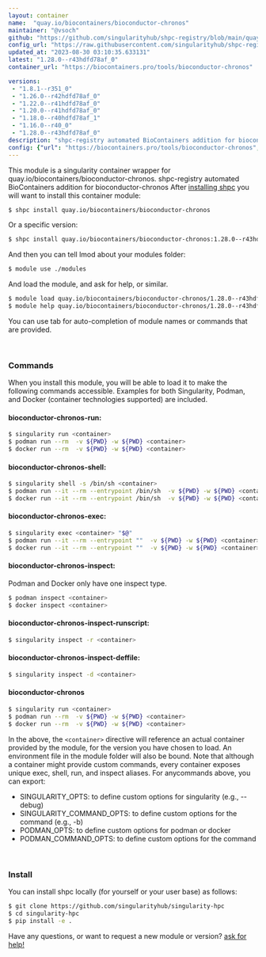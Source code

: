 ```yaml
---
layout: container
name:  "quay.io/biocontainers/bioconductor-chronos"
maintainer: "@vsoch"
github: "https://github.com/singularityhub/shpc-registry/blob/main/quay.io/biocontainers/bioconductor-chronos/container.yaml"
config_url: "https://raw.githubusercontent.com/singularityhub/shpc-registry/main/quay.io/biocontainers/bioconductor-chronos/container.yaml"
updated_at: "2023-08-30 03:10:35.633131"
latest: "1.28.0--r43hdfd78af_0"
container_url: "https://biocontainers.pro/tools/bioconductor-chronos"

versions:
 - "1.8.1--r351_0"
 - "1.26.0--r42hdfd78af_0"
 - "1.22.0--r41hdfd78af_0"
 - "1.20.0--r41hdfd78af_0"
 - "1.18.0--r40hdfd78af_1"
 - "1.16.0--r40_0"
 - "1.28.0--r43hdfd78af_0"
description: "shpc-registry automated BioContainers addition for bioconductor-chronos"
config: {"url": "https://biocontainers.pro/tools/bioconductor-chronos", "maintainer": "@vsoch", "description": "shpc-registry automated BioContainers addition for bioconductor-chronos", "latest": {"1.28.0--r43hdfd78af_0": "sha256:ee174e6aa688a42b0a8efe6253d26b5c31759509f4d87f9a43e8fdc045e59f77"}, "tags": {"1.8.1--r351_0": "sha256:68f55464e2b2be67c77c757e92578a1a778cb82b1f7a694ed0ea9be3ac7cc528", "1.26.0--r42hdfd78af_0": "sha256:23e573425b594e0cc289be2aa60021d99cdfdd29b58699ba32d25a6be3fc8c10", "1.22.0--r41hdfd78af_0": "sha256:19cee4438457b72368ada9d6652811c36363542314eca465ecfa7ddffe65be9b", "1.20.0--r41hdfd78af_0": "sha256:cd3e58cc79deeb43769edf61f8f921bf30cdaa0bca4c708630d7747d2ba00237", "1.18.0--r40hdfd78af_1": "sha256:d4f4d9e7b9777cbf99415b2c4fcd7ebfe012bfe1a9a2d447fe69b35d45b3b016", "1.16.0--r40_0": "sha256:c3c480ab1aa23599e8ebc1415bb2004028da452b4f2db58b94c89b17f9d60049", "1.28.0--r43hdfd78af_0": "sha256:ee174e6aa688a42b0a8efe6253d26b5c31759509f4d87f9a43e8fdc045e59f77"}, "docker": "quay.io/biocontainers/bioconductor-chronos"}
---
```


This module is a singularity container wrapper for quay.io/biocontainers/bioconductor-chronos.
shpc-registry automated BioContainers addition for bioconductor-chronos
After [installing shpc](#install) you will want to install this container module:


```bash
$ shpc install quay.io/biocontainers/bioconductor-chronos
```

Or a specific version:

```bash
$ shpc install quay.io/biocontainers/bioconductor-chronos:1.28.0--r43hdfd78af_0
```

And then you can tell lmod about your modules folder:

```bash
$ module use ./modules
```

And load the module, and ask for help, or similar.

```bash
$ module load quay.io/biocontainers/bioconductor-chronos/1.28.0--r43hdfd78af_0
$ module help quay.io/biocontainers/bioconductor-chronos/1.28.0--r43hdfd78af_0
```

You can use tab for auto-completion of module names or commands that are provided.

<br>

### Commands

When you install this module, you will be able to load it to make the following commands accessible.
Examples for both Singularity, Podman, and Docker (container technologies supported) are included.

#### bioconductor-chronos-run:

```bash
$ singularity run <container>
$ podman run --rm  -v ${PWD} -w ${PWD} <container>
$ docker run --rm  -v ${PWD} -w ${PWD} <container>
```

#### bioconductor-chronos-shell:

```bash
$ singularity shell -s /bin/sh <container>
$ podman run --it --rm --entrypoint /bin/sh  -v ${PWD} -w ${PWD} <container>
$ docker run --it --rm --entrypoint /bin/sh  -v ${PWD} -w ${PWD} <container>
```

#### bioconductor-chronos-exec:

```bash
$ singularity exec <container> "$@"
$ podman run --it --rm --entrypoint ""  -v ${PWD} -w ${PWD} <container> "$@"
$ docker run --it --rm --entrypoint ""  -v ${PWD} -w ${PWD} <container> "$@"
```

#### bioconductor-chronos-inspect:

Podman and Docker only have one inspect type.

```bash
$ podman inspect <container>
$ docker inspect <container>
```

#### bioconductor-chronos-inspect-runscript:

```bash
$ singularity inspect -r <container>
```

#### bioconductor-chronos-inspect-deffile:

```bash
$ singularity inspect -d <container>
```



#### bioconductor-chronos

```bash
$ singularity run <container>
$ podman run --rm  -v ${PWD} -w ${PWD} <container>
$ docker run --rm  -v ${PWD} -w ${PWD} <container>
```


In the above, the `<container>` directive will reference an actual container provided
by the module, for the version you have chosen to load. An environment file in the
module folder will also be bound. Note that although a container
might provide custom commands, every container exposes unique exec, shell, run, and
inspect aliases. For anycommands above, you can export:

 - SINGULARITY_OPTS: to define custom options for singularity (e.g., --debug)
 - SINGULARITY_COMMAND_OPTS: to define custom options for the command (e.g., -b)
 - PODMAN_OPTS: to define custom options for podman or docker
 - PODMAN_COMMAND_OPTS: to define custom options for the command

<br>

### Install

You can install shpc locally (for yourself or your user base) as follows:

```bash
$ git clone https://github.com/singularityhub/singularity-hpc
$ cd singularity-hpc
$ pip install -e .
```

Have any questions, or want to request a new module or version? [ask for help!](https://github.com/singularityhub/singularity-hpc/issues)